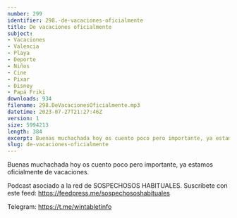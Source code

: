 ```yaml
---
number: 299
identifier: 298.-de-vacaciones-oficialmente
title: De vacaciones oficialmente
subject:
- Vacaciones
- Valencia
- Playa
- Deporte
- Niños
- Cine
- Pixar
- Disney
- Papá Friki
downloads: 934
filename: 298.DeVacacionesOficialmente.mp3
datetime: 2023-07-27T21:27:46Z
version: 1
size: 5994213
length: 384
excerpt: Buenas muchachada hoy os cuento poco pero importante, ya estamos oficialmente de vacaciones.
slug: de-vacaciones-oficialmente
---
```

Buenas muchachada hoy os cuento poco pero importante, ya estamos oficialmente de vacaciones.

Podcast asociado a la red de SOSPECHOSOS HABITUALES. Suscríbete con este feed: https://feedpress.me/sospechososhabituales

Telegram: https://t.me/wintabletinfo
